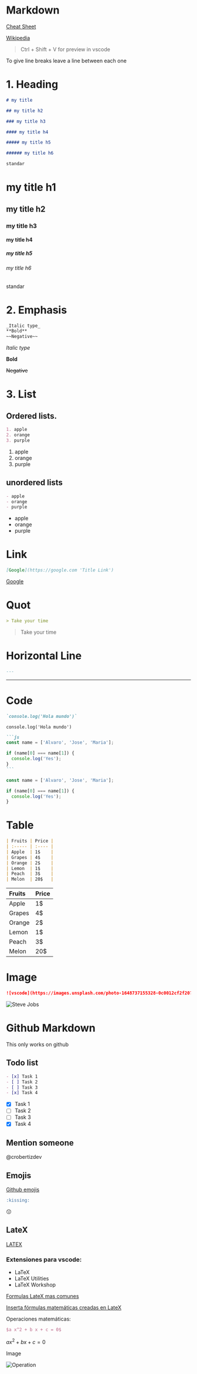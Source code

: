 # Markdown

[Cheat Sheet](https://www.markdownguide.org/cheat-sheet/)

[Wikipedia](https://es.wikipedia.org/wiki/Markdown)

> Ctrl + Shift + V for preview in vscode

To give line breaks leave a line between each one

# 1. Heading

```md
# my title

## my title h2

### my title h3

#### my title h4

##### my title h5

###### my title h6

standar
```

# my title h1

## my title h2

### my title h3

#### my title h4

##### my title h5

###### my title h6

standar

# 2. Emphasis

```md
_Italic type_
**Bold**
~~Negative~~
```

_Italic type_

**Bold**

~~Negative~~

# 3. List

## Ordered lists.

```md
1. apple
2. orange
3. purple
```

1. apple
2. orange
3. purple

## unordered lists

```md
- apple
- orange
- purple
```

- apple
- orange
- purple

# Link

```md
[Google](https://google.com 'Title Link')
```

[Google](https://google.com 'Title Link')

# Quot

```md
> Take your time
```

> Take your time

# Horizontal Line

```md
---
```

---

# Code

```md
`console.log('Hola mundo')`
```

`console.log('Hola mundo')`

````md
```js
const name = ['Alvaro', 'Jose', 'Maria'];

if (name[0] === name[1]) {
  console.log('Yes');
}
```
````

```js
const name = ['Alvaro', 'Jose', 'Maria'];

if (name[0] === name[1]) {
  console.log('Yes');
}
```

# Table

```md
| Fruits | Price |
| :----- | :---- |
| Apple  | 1$    |
| Grapes | 4$    |
| Orange | 2$    |
| Lemon  | 1$    |
| Peach  | 3$    |
| Melon  | 20$   |
```

| Fruits | Price |
| :----- | :---- |
| Apple  | 1$    |
| Grapes | 4$    |
| Orange | 2$    |
| Lemon  | 1$    |
| Peach  | 3$    |
| Melon  | 20$   |

# Image

```md
![vscode](https://images.unsplash.com/photo-1648737155328-0c0012cf2f20?ixlib=rb-1.2.1&ixid=MnwxMjA3fDF8MHxwaG90by1wYWdlfHx8fGVufDB8fHx8&auto=format&fit=crop&w=1470&q=80 'Title Image')
```

![Steve Jobs](https://images.unsplash.com/photo-1648737155328-0c0012cf2f20?ixlib=rb-1.2.1&ixid=MnwxMjA3fDF8MHxwaG90by1wYWdlfHx8fGVufDB8fHx8&auto=format&fit=crop&w=1470&q=80 'Title Image')

# Github Markdown

This only works on github

## Todo list

```md
- [x] Task 1
- [ ] Task 2
- [ ] Task 3
- [x] Task 4
```

- [x] Task 1
- [ ] Task 2
- [ ] Task 3
- [x] Task 4

## Mention someone

@crobertizdev

## Emojis

[Github emojis](https://gist.github.com/rxaviers/7360908)

```md
:kissing:
```

:kissing:

## LateX

[LATEX](https://es.wikipedia.org/wiki/LaTeX#S%C3%ADmbolos_matem%C3%A1ticos)

### Extensiones para vscode:

- LaTeX
- LaTeX Utilities
- LaTeX Workshop

[Formulas LateX mas comunes](https://wiki.geogebra.org/es/C%C3%B3digo_LaTeX_para_las_f%C3%B3rmulas_m%C3%A1s_comunes)

[Inserta fórmulas matemáticas creadas en LateX](https://medium.com/@luiscarlos_40534/inserta-f%C3%B3rmulas-matem%C3%A1ticas-creadas-en-latex-con-markdown-ab59f5a68211)

Operaciones matemáticas:

```latex
$a x^2 + b x + c = 0$
```

$a x^2 + b x + c = 0$

Image

![Operation](./operation.png)
